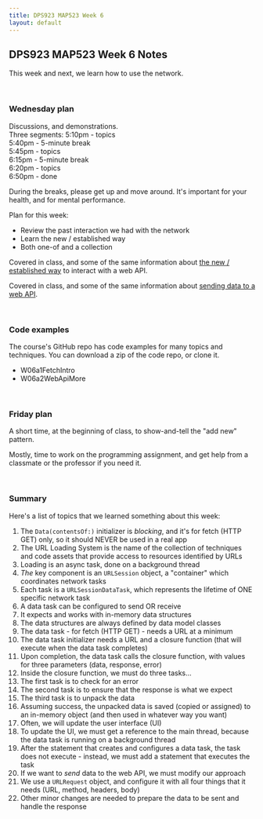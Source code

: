 ```yaml
---
title: DPS923 MAP523 Week 6
layout: default
---
```


## DPS923 MAP523 Week 6 Notes

This week and next, we learn how to use the network. 

<br>

### Wednesday plan

Discussions, and demonstrations.  
Three segments:
5:10pm - topics  
5:40pm - 5-minute break  
5:45pm - topics  
6:15pm - 5-minute break  
6:20pm - topics  
6:50pm - done  

During the breaks, please get up and move around. It's important for your health, and for mental performance. 

Plan for this week:
* Review the past interaction we had with the network
* Learn the new / established way 
* Both one-of and a collection 

Covered in class, and some of the same information about [the new / established way](webapi-interaction-intro) to interact with a web API.

Covered in class, and some of the same information about [sending data to a web API](webapi-interaction-more). 

<br>

### Code examples

The course's GitHub repo has code examples for many topics and techniques. You can download a zip of the code repo, or clone it. 
* W06a1FetchIntro 
* W06a2WebApiMore

<br>

### Friday plan

A short time, at the beginning of class, to show-and-tell the "add new" pattern. 

Mostly, time to work on the programming assignment, and get help from a classmate or the professor if you need it. 

<br>

### Summary

Here's a list of topics that we learned something about this week:
1. The `Data(contentsOf:)` initializer is *blocking*, and it's for fetch (HTTP GET) only, so it should NEVER be used in a real app 
1. The URL Loading System is the name of the collection of techniques and code assets that provide access to resources identified by URLs 
1. Loading is an async task, done on a background thread 
1. *The* key component is an `URLSession` object, a "container" which coordinates network tasks 
1. Each task is a `URLSessionDataTask`, which represents the lifetime of ONE specific network task 
1. A data task can be configured to send OR receive
1. It expects and works with in-memory data structures 
1. The data structures are always defined by data model classes 
1. The data task - for fetch (HTTP GET) - needs a URL at a minimum 
1. The data task initializer needs a URL and a closure function (that will execute when the data task completes)
1. Upon completion, the data task calls the closure function, with values for three parameters (data, response, error) 
1. Inside the closure function, we must do three tasks...
1. The first task is to check for an error 
1. The second task is to ensure that the response is what we expect 
1. The third task is to unpack the data
1. Assuming success, the unpacked data is saved (copied or assigned) to an in-memory object (and then used in whatever way you want)
1. Often, we will update the user interface (UI)
1. To update the UI, we must get a reference to the main thread, because the data task is running on a background thread 
1. After the statement that creates and configures a data task, the task does not execute - instead, we must add a statement that executes the task 
1. If we want to *send* data to the web API, we must modify our approach 
1. We use a `URLRequest` object, and configure it with all four things that it needs (URL, method, headers, body) 
1. Other minor changes are needed to prepare the data to be sent and handle the response 

<br>
